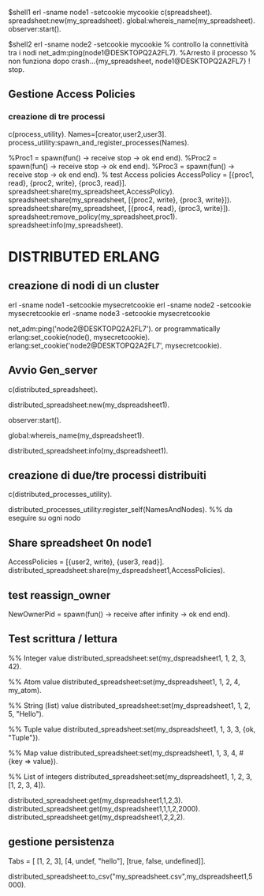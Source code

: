 
$shell1
erl -sname node1 -setcookie mycookie
c(spreadsheet).
spreadsheet:new(my_spreadsheet).
global:whereis_name(my_spreadsheet).
observer:start().

$shell2
erl -sname node2 -setcookie mycookie
% controllo la connettività tra i nodi
net_adm:ping(node1@DESKTOPQ2A2FL7).
%Arresto il processo
% non funziona dopo crash...{my_spreadsheet, node1@DESKTOPQ2A2FL7} ! stop.

## Gestione Access Policies

### creazione di tre processi

c(process_utility).
Names=[creator,user2,user3].
process_utility:spawn_and_register_processes(Names).

%Proc1 = spawn(fun() -> receive stop -> ok end end).
%Proc2 = spawn(fun() -> receive stop -> ok end end).
%Proc3 = spawn(fun() -> receive stop -> ok end end).
% test Access policies
AccessPolicy = [{proc1, read}, {proc2, write}, {proc3, read}].
spreadsheet:share(my_spreadsheet,AccessPolicy).
spreadsheet:share(my_spreadsheet, [{proc2, write}, {proc3, write}]).
spreadsheet:share(my_spreadsheet, [{proc4, read}, {proc3, write}]).
spreadsheet:remove_policy(my_spreadsheet,proc1).
spreadsheet:info(my_spreadsheet).

# DISTRIBUTED ERLANG

## creazione di nodi di un cluster

erl -sname node1 -setcookie mysecretcookie
erl -sname node2 -setcookie mysecretcookie
erl -sname node3 -setcookie mysecretcookie

net_adm:ping('node2@DESKTOPQ2A2FL7').
 or programmatically
erlang:set_cookie(node(), mysecretcookie).
erlang:set_cookie('node2@DESKTOPQ2A2FL7', mysecretcookie).

## Avvio Gen_server

c(distributed_spreadsheet).

distributed_spreadsheet:new(my_dspreadsheet1).

observer:start().

global:whereis_name(my_dspreadsheet1).

distributed_spreadsheet:info(my_dspreadsheet1).

## creazione di due/tre processi distribuiti

c(distributed_processes_utility).

distributed_processes_utility:register_self(NamesAndNodes).
%% da eseguire su ogni nodo

## Share spreadsheet 0n node1

AccessPolicies = [{user2, write}, {user3, read}].
distributed_spreadsheet:share(my_dspreadsheet1,AccessPolicies).

## test reassign_owner

NewOwnerPid = spawn(fun() -> receive after infinity -> ok end end).


## Test scrittura / lettura

%% Integer value
distributed_spreadsheet:set(my_dspreadsheet1, 1, 2, 3, 42).

%% Atom value
distributed_spreadsheet:set(my_dspreadsheet1, 1, 2, 4, my_atom).

%% String (list) value
distributed_spreadsheet:set(my_dspreadsheet1, 1, 2, 5, "Hello").

%% Tuple value
distributed_spreadsheet:set(my_dspreadsheet1, 1, 3, 3, {ok, "Tuple"}).

%% Map value
distributed_spreadsheet:set(my_dspreadsheet1, 1, 3, 4, #{key => value}).

%% List of integers
distributed_spreadsheet:set(my_dspreadsheet1, 1, 2, 3, [1, 2, 3, 4]).





distributed_spreadsheet:get(my_dspreadsheet1,1,2,3).
distributed_spreadsheet:get(my_dspreadsheet1,1,1,2,2000).
distributed_spreadsheet:get(my_dspreadsheet1,2,2,2).

## gestione persistenza

Tabs = [    [1, 2, 3],    [4, undef, "hello"],    [true, false, undefined]].

distributed_spreadsheet:to_csv("my_spreadsheet.csv",my_dspreadsheet1,5000).



